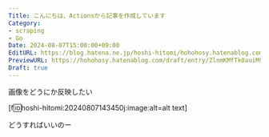 ```yaml
---
Title: こんにちは、Actionsから記事を作成しています
Category:
- scraping
- Go
Date: 2024-08-07T15:00:00+09:00
EditURL: https://blog.hatena.ne.jp/hoshi-hitomi/hohohosy.hatenablog.com/atom/entry/6801883189127789613
PreviewURL: https://hohohosy.hatenablog.com/draft/entry/ZlnmKMfTk0auiM9kwKURmM097tY
Draft: true
---
```



画像をどうにか反映したい

 [f:id:hoshi-hitomi:20240807143450j:image:alt=alt text]


どうすればいいのー


